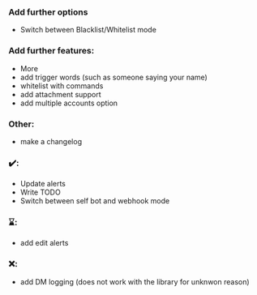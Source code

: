 ### Add further options
* Switch between Blacklist/Whitelist mode


### Add further features:
* More
* add trigger words (such as someone saying your name)
* whitelist with commands
* add attachment support
* add multiple accounts option


### Other:
* make a changelog

### ✔️:
* Update alerts
* Write TODO
* Switch between self bot and webhook mode

### ⌛:
* add edit alerts

### ❌:
* add DM logging 
(does not work with the library for unknwon reason)

